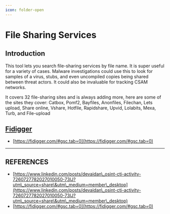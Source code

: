 ```yaml
---
icon: folder-open
---
```


# File Sharing Services

## Introduction

This tool lets you search file-sharing services by file name. It is super useful for a variety of cases. Malware investigations could use this to look for samples of a virus, stubs, and even uncompiled copies being shared between threat actors. It could also be invaluable for tracking CSAM networks.

It covers 32 file-sharing sites and is always adding more, here are some of the sites they cover: Catbox, Pomf2, Bayfiles, Anonfiles, Filechan, Lets upload, Share online, Vshare, Hotfile, Rapidshare, Upvid, Lolabits, Mexa, Turb, and File-upload

## [Fidigger](https://fidigger.com/#gsc.tab=0)

* [https://fidigger.com/#gsc.tab=0](https://fidigger.com/#gsc.tab=0)



***

## REFERENCES

* [https://www.linkedin.com/posts/devaidan\_osint-cti-activity-7260727782027010050-73lJ?utm\_source=share\&utm\_medium=member\_desktop](https://www.linkedin.com/posts/devaidan\_osint-cti-activity-7260727782027010050-73lJ?utm\_source=share\&utm\_medium=member\_desktop)
* [https://fidigger.com/#gsc.tab=0](https://fidigger.com/#gsc.tab=0)

